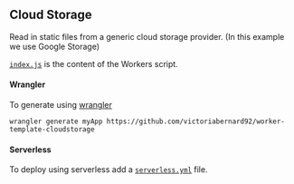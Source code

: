 ## Cloud Storage

Read in static files from a generic cloud storage provider. (In this example we use Google Storage)

[`index.js`](https://github.com/victoriabernard92/worker-template-cloudstorage/blob/master/index.js) is the content of the Workers script.

#### Wrangler

To generate using [wrangler](https://github.com/cloudflare/wrangler)

```
wrangler generate myApp https://github.com/victoriabernard92/worker-template-cloudstorage
```

#### Serverless

To deploy using serverless add a [`serverless.yml`](https://serverless.com/framework/docs/providers/cloudflare/) file.
